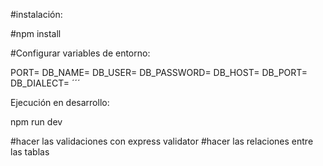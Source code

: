#instalación:

#npm install

#Configurar variables de entorno:

PORT= DB_NAME= DB_USER= DB_PASSWORD= DB_HOST= DB_PORT= DB_DIALECT= ´´´

Ejecución en desarrollo:

npm run dev

#hacer las validaciones con express validator
#hacer las relaciones entre las tablas